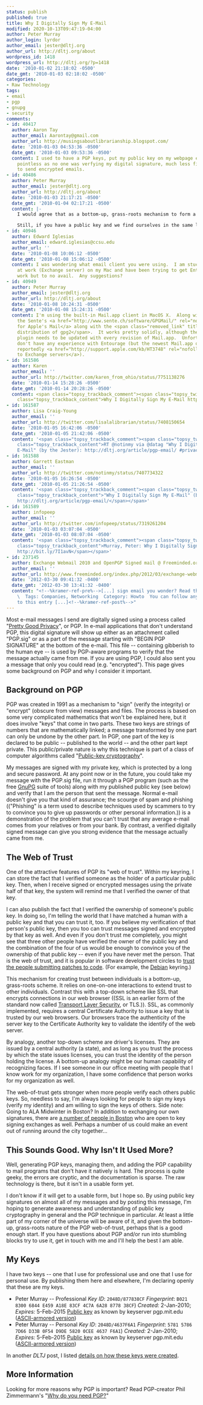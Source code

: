 ```yaml
---
status: publish
published: true
title: Why I Digitally Sign My E-Mail
modified: 2020-10-13T09:47:19-04:00
author: Peter Murray
author_login: lyrdor
author_email: jester@dltj.org
author_url: http://dltj.org/about
wordpress_id: 1418
wordpress_url: http://dltj.org/?p=1418
date: '2010-01-02 21:18:02 -0500'
date_gmt: '2010-01-03 02:18:02 -0500'
categories:
- Raw Technology
tags:
- email
- pgp
- gnupg
- security
comments:
- id: 40417
  author: Aaron Tay
  author_email: Aarontay@gmail.com
  author_url: http://musingsaboutlibrarianship.blogspot.com/
  date: '2010-01-03 04:53:36 -0500'
  date_gmt: '2010-01-03 09:53:36 -0500'
  content: I used to have a PGP keys, put my public key on my webpage etc but it seemed
    pointless as no one was verfying my digital signature, much less finding people
    to send encrypted emails.
- id: 40486
  author: Peter Murray
  author_email: jester@dltj.org
  author_url: http://dltj.org/about
  date: '2010-01-03 21:17:21 -0500'
  date_gmt: '2010-01-04 02:17:21 -0500'
  content: |-
    I would agree that as a bottom-up, grass-roots mechanism to form a trust relationship, it is harder to get people to buy into a web of trust as opposed to a top-down driven mechanism.  It could also be argued, though, that a bottom-up mechanism -- something based on the individual relationships between people -- form a tighter trust fabric than a scheme that is forced from a top-down position of authority.  I haven't given up a (perhaps) idealistic sense that the former is possible.

    Still, if you have a public key and we find ourselves in the same location at the same time, we could visually validate each other's credentials and sign each other's keys.  I don't know if you make your way to North America for meetings -- I don't have the means to get to Asia -- but I'd welcome the chance to meet.
- id: 40946
  author: Edward Iglesias
  author_email: edward.iglesias@ccsu.edu
  author_url: ''
  date: '2010-01-08 10:06:12 -0500'
  date_gmt: '2010-01-08 15:06:12 -0500'
  content: I was wondering what email client you were using.  I am stuck with Entourage
    at work (Exchange server) on my Mac and have been trying to get EntourageGPG to
    work but to no avail.  Any suggestions?
- id: 40949
  author: Peter Murray
  author_email: jester@dltj.org
  author_url: http://dltj.org/about
  date: '2010-01-08 10:24:31 -0500'
  date_gmt: '2010-01-08 15:24:31 -0500'
  content: I'm using the built-in Mail.app client in MacOS X.  Along with that is
    the Sente's <a href="http://www.sente.ch/software/GPGMail/" rel="nofollow">PGP
    for Apple's Mail</a> along with the <span class="removed_link" title="http://macgpg2.sourceforge.net/">MacGPG2
    distribution of gpg2</span>.  It works pretty solidly, although the Apple Mail
    plugin needs to be updated with every revision of Mail.app.  Unfortunately, I
    don't have any experience with Entourage (but the newest Mail.app on 10.6.x can
    reportedly <a href="http://support.apple.com/kb/HT3748" rel="nofollow">talk natively
    to Exchange servers</a>).
- id: 161586
  author: Karen
  author_email: ''
  author_url: http://twitter.com/karen_from_ohio/status/7751138276
  date: '2010-01-14 15:28:26 -0500'
  date_gmt: '2010-01-14 20:28:26 -0500'
  content: <span class="topsy_trackback_comment"><span class="topsy_twitter_username"><span
    class="topsy_trackback_content">Why I Digitally Sign My E-Mail http://bit.ly/6P7gV9</span></span>
- id: 161587
  author: Lisa Craig-Young
  author_email: ''
  author_url: http://twitter.com/lisalalibrarian/status/7408150654
  date: '2010-01-05 16:42:06 -0500'
  date_gmt: '2010-01-05 21:42:06 -0500'
  content: '<span class="topsy_trackback_comment"><span class="topsy_twitter_username"><span
    class="topsy_trackback_content">RT @notinmy via @datag "Why I Digitally Sign My
    E-Mail" (by the Jester): http://dltj.org/article/pgp-email/ #privacy #email #security</span></span>'
- id: 161588
  author: Garrett Eastman
  author_email: ''
  author_url: http://twitter.com/notinmy/status/7407734322
  date: '2010-01-05 16:26:54 -0500'
  date_gmt: '2010-01-05 21:26:54 -0500'
  content: '<span class="topsy_trackback_comment"><span class="topsy_twitter_username"><span
    class="topsy_trackback_content">"Why I Digitally Sign My E-Mail" (by the Jester):
    http://dltj.org/article/pgp-email/</span></span>'
- id: 161589
  author: infopeep
  author_email: ''
  author_url: http://twitter.com/infopeep/status/7319261204
  date: '2010-01-03 03:07:04 -0500'
  date_gmt: '2010-01-03 08:07:04 -0500'
  content: '<span class="topsy_trackback_comment"><span class="topsy_twitter_username"><span
    class="topsy_trackback_content">Murray, Peter: Why I Digitally Sign My E-Mail
    http://bit.ly/7I1avN</span></span>'
- id: 237145
  author: Exchange Webmail 2010 and OpenPGP Signed mail @ Freeminded.org
  author_email: ''
  author_url: http://www.freeminded.org/index.php/2012/03/exchange-webmail-2010-and-openpgp-signed-mail/
  date: '2012-03-30 09:41:32 -0400'
  date_gmt: '2012-03-30 13:41:32 -0400'
  content: "<!--%kramer-ref-pre%-->[...] sign email you wonder? Read this article.
    \  Tags: Companies, Networking  Category: Howto  You can follow any responses
    to this entry [...]<!--%kramer-ref-post%-->"
---
```

Most e-mail messages I send are digitally signed using a process called "[Pretty Good Privacy](http://en.wikipedia.org/wiki/Pretty_Good_Privacy)", or PGP. In e-mail applications that don't understand PGP, this digital signature will show up either as an attachment called "PGP.sig" or as a part of the message starting with "BEGIN PGP SIGNATURE" at the bottom of the e-mail. This file -- containing gibberish to the human eye -- is used by PGP-aware programs to verify that the message actually came from me. If you are using PGP, I could also sent you a message that only you could read (e.g. "encrypted"). This page gives some background on PGP and why I consider it important.  


## Background on PGP

PGP was created in 1991 as a mechanism to "sign" (verify the integrity) or "encrypt" (obscure from view) messages and files. The process is based on some very complicated mathematics that won't be explained here, but it does involve "keys" that come in two parts. These two keys are strings of numbers that are mathematically linked; a message transformed by one part can only be undone by the other part. In PGP, one part of the key is declared to be public -- published to the world -- and the other part kept private. This public/private nature is why this technique is part of a class of computer algorithms called "[Public-key cryptography](http://en.wikipedia.org/wiki/Public-key_cryptography)".

My messages are signed with my private key, which is protected by a long and secure password. At any point now or in the future, you could take my message with the PGP.sig file, run it through a PGP program (such as the free [GnuPG](http://www.gnupg.org/) suite of tools) along with my published public key (see below) and verify that I am the person that sent the message. Normal e-mail doesn't give you that kind of assurance; the scourge of spam and phishing (("Phishing" is a term used to describe techniques used by scammers to try to convince you to give up passwords or other personal information.)) is a demonstration of the problem that you can't trust that any average e-mail comes from your relatives or from your bank. By contrast, a verified digitally signed message can give you strong evidence that the message actually came from me.

## The Web of Trust

One of the attractive features of PGP its "web of trust". Within my keyring, I can store the fact that I verified someone as the holder of a particular public key. Then, when I receive signed or encrypted messages using the private half of that key, the system will remind me that I verified the owner of that key. 

I can also publish the fact that I verified the ownership of someone's public key. In doing so, I'm telling the world that I have matched a human with a public key and that you can trust it, too. If you believe my verification of that person's public key, then you too can trust messages signed and encrypted by that key as well. And even if you don't trust me completely, you might see that three other people have verified the owner of the public key and the combination of the four of us would be enough to convince you of the ownership of that public key -- even if you have never met the person. That is the web of trust, and it is popular in software development circles to [trust the people submitting patches to code](http://www.debian.org/devel/join/nm-step2). (For example, the [Debian](http://keyring.debian.org/) keyring.)

This mechanism for creating trust between individuals is a bottom-up, grass-roots scheme. It relies on one-on-one interactions to extend trust to other individuals. Contrast this with a top-down scheme like SSL that encrypts connections in our web browser ((SSL is an earlier form of the standard now called [Transport Layer Security](http://en.wikipedia.org/wiki/Transport_Layer_Security), or TLS.)). SSL, as commonly implemented, requires a central Certificate Authority to issue a key that is trusted by our web browsers. Our browsers trace the authenticity of the server key to the Certificate Authority key to validate the identify of the web server. 

By analogy, another top-down scheme are driver's licenses. They are issued by a central authority (a state), and as long as you trust the process by which the state issues licenses, you can trust the identity of the person holding the license. A bottom-up analogy might be our human capability of recognizing faces. If I see someone in our office meeting with people that I know work for my organization, I have some confidence that person works for my organization as well.

The web-of-trust gets stronger when more people verify each others public keys. So, needless to say, I'm always looking for people to sign my keys (verify my identity) and am willing to sign the keys of others. Side note: Going to ALA Midwinter in Boston? In addition to exchanging our own signatures, there are [a number of people in Boston](http://biglumber.com/x/web?sl=70) who are open to key signing exchanges as well. Perhaps a number of us could make an event out of running around the city together...

## This Sounds Good. Why Isn't It Used More?

Well, generating PGP keys, managing them, and adding the PGP capability to mail programs that don't have it natively is hard. The process is quite geeky, the errors are cryptic, and the documentation is sparse. The raw technology is there, but it isn't in a usable form yet.

I don't know if it will get to a usable form, but I hope so. By using public key signatures on almost all of my messages and by posting this message, I'm hoping to generate awareness and understanding of public key cryptography in general and the PGP technique in particular. At least a little part of my corner of the universe will be aware of it, and given the bottom-up, grass-roots nature of the PGP web-of-trust, perhaps that is a good enough start. If you have questions about PGP and/or run into stumbling blocks try to use it, get in touch with me and I'll help the best I am able.

## My Keys

I have two keys -- one that I use for professional use and one that I use for personal use. By publishing them here and elsewhere, I'm declaring openly that these are my keys. 

* Peter Murray -- Professional
    _Key ID_: `2048D/877838CF`
    _Fingerprint_: `B021 8300 6844 E459 A18E 83CF 4C7A 6A28 8778 38CF`)
    _Created:_ 2-Jan-2010; _Expires:_ 5-Feb-2015
    [Public key](http://pgpkeys.mit.edu:11371/pks/lookup?op=vindex&search=0x4C7A6A28877838CF) as known by keyserver pgp.mit.edu ([ASCII-armored version](http://pgpkeys.mit.edu:11371/pks/lookup?op=get&search=0x4C7A6A28877838CF))
* Peter Murray -- Personal
    _Key ID_: `2048D/4637F6A1`
    _Fingerprint_: `5781 5786 7D66 D33B 0F54 D9DE 5820 0CEE 4637 F6A1`)
    _Created:_ 2-Jan-2010; _Expires:_ 5-Feb-2015
    [Public key](http://pgpkeys.mit.edu:11371/pks/lookup?op=vindex&search=0x58200CEE4637F6A1) as known by keyserver pgp.mit.edu ([ASCII-armored version](http://pgpkeys.mit.edu:11371/pks/lookup?op=get&search=0x58200CEE4637F6A1))

In another _DLTJ_ post, I listed [details on how these keys were created](https://dltj.org/article/new-pgp-key/).

## More Information

Looking for more reasons why PGP is important? Read PGP-creator Phil Zimmermann's "[Why do you need PGP?](https://web.archive.org/web/20091124081600/http://www.pgpi.org/doc/whypgp/en/)" 
